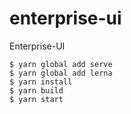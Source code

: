 # enterprise-ui
Enterprise-UI

```
$ yarn global add serve
$ yarn global add lerna
$ yarn install
$ yarn build
$ yarn start
```
